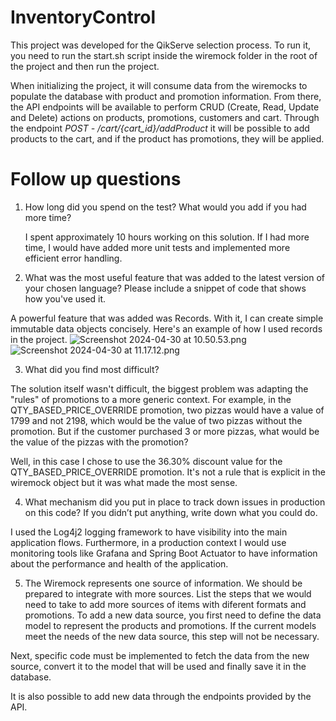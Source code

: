 # InventoryControl

This project was developed for the QikServe selection process. To run it, you need to run the start.sh script inside the wiremock folder in the root of the project and then run the project.

When initializing the project, it will consume data from the wiremocks to populate the database with product and promotion information. From there, the API endpoints will be available to perform CRUD (Create, Read, Update and Delete) actions on products, promotions, customers and cart. Through the endpoint *POST - /cart/{cart_id}/addProduct* it will be possible to add products to the cart, and if the product has promotions, they will be applied.


# Follow up questions
1. How long did you spend on the test? What would you add if you had more time?

   
   I spent approximately 10 hours working on this solution. If I had more time, I would have added more unit tests and implemented more efficient error handling.


2. What was the most useful feature that was added to the latest version of your chosen language? Please include a snippet of code that shows how you've used it.

A powerful feature that was added was Records. With it, I can create simple immutable data objects concisely. Here's an example of how I used records in the project.
![Screenshot 2024-04-30 at 10.50.53.png](..%2F..%2F..%2F..%2F..%2F..%2F..%2Fvar%2Ffolders%2F2_%2F43qjh7g503l89k8v69x7pqnm0000gn%2FT%2FTemporaryItems%2FNSIRD_screencaptureui_N3fMft%2FScreenshot%202024-04-30%20at%2010.50.53.png)
![Screenshot 2024-04-30 at 11.17.12.png](..%2F..%2F..%2F..%2F..%2F..%2F..%2Fvar%2Ffolders%2F2_%2F43qjh7g503l89k8v69x7pqnm0000gn%2FT%2FTemporaryItems%2FNSIRD_screencaptureui_xfqnjs%2FScreenshot%202024-04-30%20at%2011.17.12.png)

3. What did you find most difficult?

The solution itself wasn't difficult, the biggest problem was adapting the "rules" of promotions to a more generic context. For example, in the QTY_BASED_PRICE_OVERRIDE promotion, two pizzas would have a value of 1799 and not 2198, which would be the value of two pizzas without the promotion. But if the customer purchased 3 or more pizzas, what would be the value of the pizzas with the promotion?

Well, in this case I chose to use the 36.30% discount value for the QTY_BASED_PRICE_OVERRIDE promotion. It's not a rule that is explicit in the wiremock object but it was what made the most sense.


4. What mechanism did you put in place to track down issues in production on this code? If you didn’t put anything, write down what you
   could do.

I used the Log4j2 logging framework to have visibility into the main application flows. Furthermore, in a production context I would use monitoring tools like Grafana and Spring Boot Actuator to have information about the performance and health of the application.


5. The Wiremock represents one source of information. We should be prepared to integrate with more sources. List the steps that we would need to take to add more sources of items with diferent formats and promotions.
   To add a new data source, you first need to define the data model to represent the products and promotions. If the current models meet the needs of the new data source, this step will not be necessary.

Next, specific code must be implemented to fetch the data from the new source, convert it to the model that will be used and finally save it in the database.

It is also possible to add new data through the endpoints provided by the API.